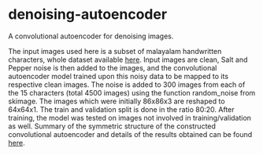 # denoising-autoencoder
A convolutional autoencoder for denoising images.

The input images used here is a subset of malayalam handwritten characters, whole dataset available [here](https://drive.google.com/file/d/0B1eLyjUeuERZSkFpUlpLZVJYWkk/view?resourcekey=0-MlMJGG31g8S9O-BFfIrlRw). Input images are clean, Salt and Pepper noise is then added to the images, and the convolutional autoencoder model trained upon this noisy data to be mapped to its respective clean images.
The noise is added to 300 images from each of the 15 characters (total 4500 images) using the function random_noise from skimage. The images which were initially 86x86x3 are reshaped to 64x64x1. The train and validation split is done in the ratio 80:20. After training, the model was tested on images not involved in training/validation as well.
Summary of the symmetric structure of the constructed convolutional autoencoder and details of the results obtained can be found [here](https://github.com/naveena-as/denoising-autoencoder/blob/main/Summary.pdf).
